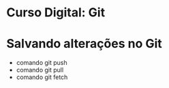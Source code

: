 # Curso Digital: Git

# Salvando alterações no Git
* comando git push
* comando git pull
* comando git fetch